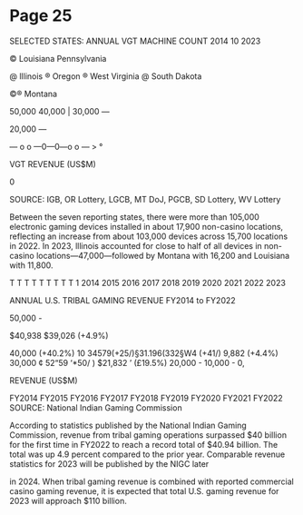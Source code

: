 # Page 25

SELECTED STATES: ANNUAL VGT MACHINE COUNT
2014 10 2023

© Louisiana
Pennsylvania

@ lllinois ® Oregon
® West Virginia @ South Dakota

©® Montana

50,000
40,000 |
30,000 —

20,000 —

— o o —0—0—o o — > °

VGT REVENUE (US$M)

0

SOURCE: IGB, OR Lottery, LGCB, MT DoJ, PGCB, SD Lottery, WV Lottery

Between the seven reporting states, there were more than
105,000 electronic gaming devices installed in about
17,900 non-casino locations, reflecting an increase from
about 103,000 devices across 15,700 locations in 2022.
In 2023, lllinois accounted for close to half of all devices
in non-casino locations—47,000—followed by Montana
with 16,200 and Louisiana with 11,800.

T T T T T T T T T 1
2014 2015 2016 2017 2018 2019 2020 2021 2022 2023

ANNUAL U.S. TRIBAL GAMING REVENUE
FY2014 to FY2022

50,000 -

$40,938
$39,026  (+4.9%)

40,000 (+40.2%)
10 $34579
(+25/)
§31.196 ($332§W4 (+41/)
9,882 (+4.4%)
30,000 ¢ 52“59 ‘*50/ ) $21,832
’ (£19.5%)
20,000 -
10,000 -
0,

REVENUE (US$M)

FY2014 FY2015 FY2016 FY2017 FY2018 FY2019 FY2020 FY2021 FY2022
SOURCE: National Indian Gaming Commission

According to statistics published by the National Indian
Gaming Commission, revenue from tribal gaming operations
surpassed $40 billion for the first time in FY2022 to reach
a record total of $40.94 billion. The total was up 4.9
percent compared to the prior year. Comparable revenue
statistics for 2023 will be published by the NIGC later

in 2024. When tribal gaming revenue is combined with
reported commercial casino gaming revenue, it is expected
that total U.S. gaming revenue for 2023 will approach
$110 billion.

